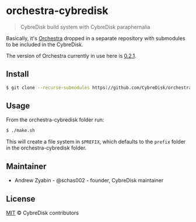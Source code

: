 # orchestra-cybredisk

> CybreDisk build system with CybreDisk paraphernalia

Basically, it's [Orchestra](https://github.com/CybreDisk/orchestra) dropped in a separate repository with submodules to be included in the CybreDisk.

The version of Orchestra currently in use here is [0.2.1](https://github.com/CybreDisk/orchestra/releases/tag/v0.2.1).

## Install

```sh
$ git clone --recurse-submodules https://github.com/CybreDisk/orchestra-cybredisk.git
```

## Usage

From the orchestra-cybredisk folder run:

```sh
$ ./make.sh
```

This will create a file system in `$PREFIX`, which defaults to the `prefix` folder in the orchestra-cybredisk folder.

## Maintainer

- Andrew Zyabin - @schas002 - founder, CybreDisk maintainer

## License

[MIT](LICENSE) &copy; CybreDisk contributors
